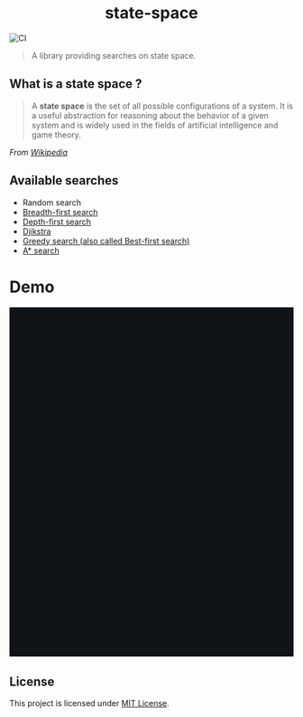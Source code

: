 <h1 align="center">
    state-space
</h1>

![CI](https://github.com/trayzen/state-space/workflows/CI/badge.svg)

> A library providing searches on state space.

## What is a state space ?

> A **state space** is the set of all possible configurations of a system. It is a useful abstraction for reasoning about the behavior of a given system and is widely used in the fields of artificial intelligence and game theory.

*From [Wikipedia](https://en.wikipedia.org/wiki/State_space)*

## Available searches

- Random search
- [Breadth-first search](https://en.wikipedia.org/wiki/Breadth-first_search)
- [Depth-first search](https://en.wikipedia.org/wiki/Depth-first_search)
- [Djikstra](https://en.wikipedia.org/wiki/Dijkstra%27s_algorithm)
- [Greedy search (also called Best-first search)](https://en.wikipedia.org/wiki/Best-first_search)
- [A* search](https://en.wikipedia.org/wiki/A*_search_algorithm)

# Demo

![demo](assets/demo.gif)

## License
This project is licensed under [MIT License](https://github.com/TrAyZeN/state-space/blob/master/LICENSE).


